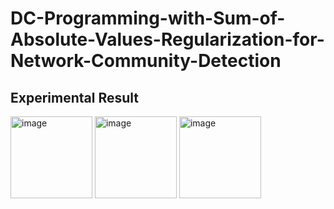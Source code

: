 # DC-Programming-with-Sum-of-Absolute-Values-Regularization-for-Network-Community-Detection

## Experimental Result
<img width="131" alt="image" src="https://github.com/Iwaiy/DC-Programming-with-Sum-of-Absolute-Values-Regularization-for-Network-Community-Detection/assets/98382027/7229ddb7-cda1-4286-ba0e-259eacceeb95">

<img width="131" alt="image" src="https://github.com/Iwaiy/DC-Programming-with-Sum-of-Absolute-Values-Regularization-for-Network-Community-Detection/assets/98382027/aa8ed945-ca28-4bda-89d8-9c8190003886">

<img width="131" alt="image" src="https://github.com/Iwaiy/DC-Programming-with-Sum-of-Absolute-Values-Regularization-for-Network-Community-Detection/assets/98382027/1234117d-18ec-4a73-b327-c31bc08339e7">

